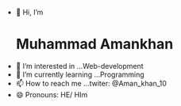 - 👋 Hi, I’m <h1>Muhammad Amankhan</h1>
- 👀 I’m interested in ...Web-development 
- 🌱 I’m currently learning ...Programming
- 📫 How to reach me ...twiter: @Aman_khan_10
- 😄 Pronouns: HE/ HIm


<!---
Muhammad-Amankhan-10/Muhammad-Amankhan-10 is a ✨ special ✨ repository because its `README.md` (this file) appears on your GitHub profile.
You can click the Preview link to take a look at your changes.
--->
